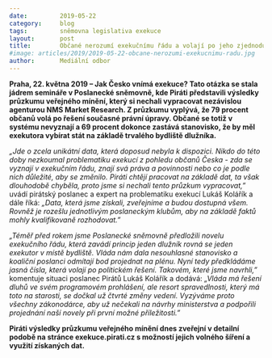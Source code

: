 ```yaml
---
date:         2019-05-22
category:     blog
tags:         sněmovna legislativa exekuce
layout:       post
title:        Občané nerozumí exekučnímu řádu a volají po jeho zjednodušení, ukázal unikátní průzkum zpracovaný pro Piráty
#image: articles/2019/2019-05-22-obcane-nerozumi-exekucnimu-radu.jpg
author:       Mediální odbor
---
```



 
**Praha, 22. května 2019 – Jak Česko vnímá exekuce? Tato otázka se stala jádrem semináře v Poslanecké sněmovně, kde Piráti představili výsledky průzkumu veřejného mínění, který si nechali vypracovat nezávislou agenturou NMS Market Research. Z průzkumu vyplývá, že 79 procent občanů volá po řešení současné právní úpravy. Občané se totiž v systému nevyznají a 69 procent dokonce zastává stanovisko, že by měl exekutora vybírat stát na základě trvalého bydliště dlužníka.**
 
*„Jde o zcela unikátní data, která doposud nebyla k dispozici. Nikdo do této doby nezkoumal problematiku exekucí z pohledu občanů Česka - zda se vyznají v exekučním řádu, znají svá práva a povinnosti nebo co je podle nich důležité, aby se změnilo. Piráti chtějí pracovat na základě dat, ta však dlouhodobě chyběla, proto jsme si nechali tento průzkum vypracovat,”* uvádí pirátský poslanec a expert na problematiku exekucí Lukáš Kolářík a dále říká: *„Data, která jsme získali, zveřejníme a budou dostupná všem. Rovněž je rozešlu jednotlivým poslaneckým klubům, aby na základě faktů mohly kvalifikovaně rozhodovat.”*
 
*„Téměř před rokem jsme Poslanecké sněmovně předložili novelu exekučního řádu, která zavádí princip jeden dlužník rovná se jeden exekutor v místě bydliště. Vláda nám dala nesouhlasné stanovisko a koaliční poslanci odmítají bod projednat na plénu. Nyní tedy předkládáme jasná čísla, která volají po politickém řešení. Takovém, které jsme navrhli,”* komentuje situaci poslanec Pirátů Lukáš Kolářík a dodává: *„Vláda má řešení dluhů ve svém programovém prohlášení, ale resort spravedlnosti, který má toto na starosti, se dočkal už čtvrté změny vedení. Vyzýváme proto všechny zákonodárce, aby už nečekali na návrhy ministerstva a podpořili projednání naší novely při první možné příležitosti.”*
 
**Piráti výsledky průzkumu veřejného mínění dnes zveřejní v detailní podobě na stránce exekuce.pirati.cz s možností jejich volného šíření a využití získaných dat.**